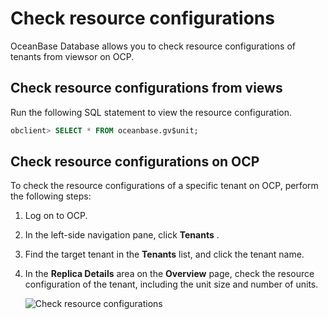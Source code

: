 Check resource configurations 
==================================================

OceanBase Database allows you to check resource configurations of tenants from viewsor on OCP. 

Check resource configurations from views 
-------------------------------------------------------------

Run the following SQL statement to view the resource configuration. 

```sql
obclient> SELECT * FROM oceanbase.gv$unit;
```



Check resource configurations on OCP 
---------------------------------------------------------

To check the resource configurations of a specific tenant on OCP, perform the following steps: 

1. Log on to OCP.

   

2. In the left-side navigation pane, click **Tenants** .

   

3. Find the target tenant in the **Tenants** list, and click the tenant name.

   

4. In the **Replica Details** area on the **Overview** page, check the resource configuration of the tenant, including the unit size and number of units. 

   ![Check resource configurations](https://help-static-aliyun-doc.aliyuncs.com/assets/img/en-US/1067460261/p167486.png)
   



